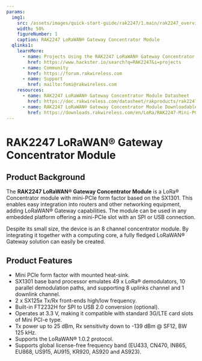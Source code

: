 ```yaml
---
params:
  img1:
    src: /assets/images/quick-start-guide/rak2247/1.main/rak2247_overview.jpg
    width: 50%
    figureNumber: 1
    caption: RAK2247 LoRaWAN® Gateway Concentrator Module
  qlinks1:
    learnMore:
      - name: Projects Using the RAK2247 LoRaWAN® Gateway Concentrator Module
        href: https://www.hackster.io/search?q=RAK2247&i=projects
      - name: Community
        href: https://forum.rakwireless.com
      - name: Support
        href: mailto:fomi@rakwireless.com
    resources:
      - name: RAK2247 LoRaWAN® Gateway Concentrator Module Datasheet
        href: https://doc.rakwireless.com/datasheet/rakproducts/rak2247-lorawan-gateway-concentrator-module-datasheet
      - name: RAK2247 LoRaWAN® Gateway Concentrator Module Downloadables
        href: https://downloads.rakwireless.com/en/LoRa/RAK2247-Mini-PCIe/
---
```


# RAK2247 LoRaWAN® Gateway Concentrator Module

<rk-img :params="$page.frontmatter.params.img1" />

## Product Background
The **RAK2247 LoRaWAN® Gateway Concentrator Module** is a LoRa® Concentrator module with mini-PCIe form factor based on the SX1301. This enables easy integration into routers and other networking equipment, adding LoRaWAN® Gateway capabilities. The module can be used in any embedded platform offering a mini-PCIe slot with an SPI or USB connection.

Despite its small size, the device is an 8 channel concentrator module. By integrating it together with a computing core, a fully fledged LoRaWAN® Gateway solution can easily be created.

<rk-quick-links :params="$page.frontmatter.params.qlinks1" />

## Product Features
* Mini PCIe form factor with mounted heat-sink.
* SX1301 base band processor emulates 49 x LoRa® demodulators, 10 parallel demodulation paths, and supporting 8 uplinks channel and 1 downlink channel.
* 2 x SX125x Tx/Rx front-ends high/low frequency.
* Built-in FT2232H for SPI to USB 2.0 conversion (optional).
* Operates at 3.3 V, making it compatible with standard 3G/LTE card slots of Mini PCI-e type.
* Tx power up to 25 dBm, Rx sensitivity down to -139 dBm @ SF12, BW 125 kHz.
* Supports the LoRaWAN® 1.0.2 protocol.
* Supports global license-free frequency band (EU433, CN470, IN865, EU868, US915, AU915, KR920, AS920 and AS923).